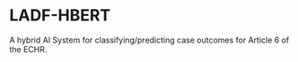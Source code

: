 # LADF-HBERT
A hybrid AI System for classifying/predicting case outcomes for Article 6 of the ECHR.
